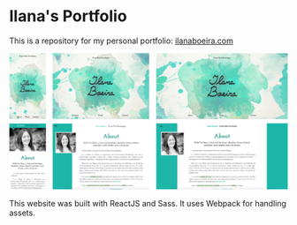 # Ilana's Portfolio

This is a repository for my personal portfolio: [ilanaboeira.com](http://ilanaboeira.com/ "Ilana's personal portfolio")

[![ilanaboeira.com](hero.png)](http://ilanaboeira.com/ "Ilana's personal portfolio")

This website was built with ReactJS and Sass. It uses Webpack for handling assets.
